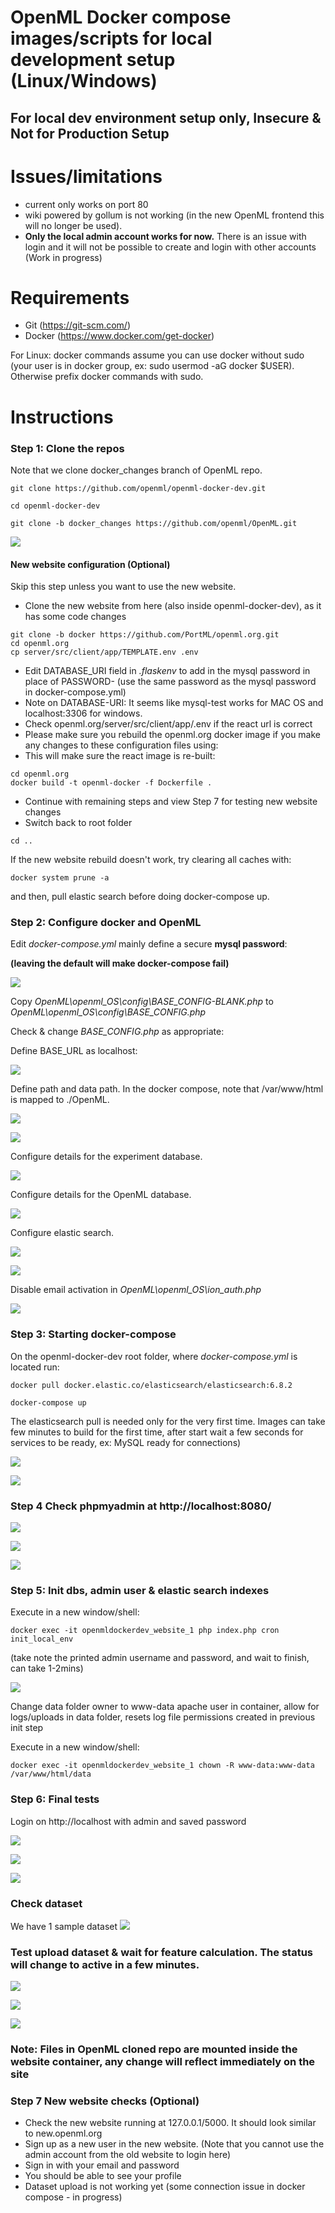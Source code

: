 # OpenML Docker compose images/scripts for local development setup (Linux/Windows)

## **For local dev environment setup only, Insecure & Not for Production Setup**


# Issues/limitations
- current only works on port 80
- wiki powered by gollum is not working (in the new OpenML frontend this will no longer be used).
- **Only the local admin account works for now.** There is an issue with login and it will not be possible to create and login with other accounts (Work in progress)


# Requirements

- Git (https://git-scm.com/)
- Docker (https://www.docker.com/get-docker)

For Linux: docker commands assume you can use docker without sudo (your user is in docker group, ex: sudo usermod -aG docker $USER). Otherwise prefix docker commands with sudo. 


# Instructions


### Step 1: Clone the repos

Note that we clone docker_changes branch of OpenML repo. 

```
git clone https://github.com/openml/openml-docker-dev.git

cd openml-docker-dev

git clone -b docker_changes https://github.com/openml/OpenML.git

```
![](images/2018-04-07-00-57-29.png)
####  New website configuration (Optional)
Skip this step unless you want to use the new website.

- Clone the new website from here (also inside openml-docker-dev), as it has some code changes
```
git clone -b docker https://github.com/PortML/openml.org.git
cd openml.org
cp server/src/client/app/TEMPLATE.env .env

```
- Edit DATABASE_URI field in *.flaskenv* to add in the mysql password in place of PASSWORD-
  (use the same password as the mysql password in docker-compose.yml)
- Note on DATABASE-URI: It seems like mysql-test works for MAC OS and localhost:3306 for windows. 
- Check openml.org/server/src/client/app/.env if the react url is correct
- Please make sure you rebuild the openml.org docker image if you make any changes to these configuration files using: 
- This will  make sure the react image is re-built:
```
cd openml.org
docker build -t openml-docker -f Dockerfile .
```
- Continue with remaining steps and view Step 7 for testing new website changes
- Switch back to root folder

```
cd ..

```
If the new website rebuild doesn't work, try clearing all caches with:
```
docker system prune -a
```
and then, pull elastic search before doing docker-compose up.
### Step 2: Configure docker and OpenML

Edit *docker-compose.yml* mainly define a secure **mysql password**:

**(leaving the default will make docker-compose fail)**

![](images/passwordsql.PNG)


Copy *OpenML\openml_OS\config\BASE_CONFIG-BLANK.php* to *OpenML\openml_OS\config\BASE_CONFIG.php*

Check & change *BASE_CONFIG.php* as appropriate:

Define BASE_URL as localhost:

![](images/2018-04-07-01-01-52.png)

Define path and data path. In the docker compose, note that /var/www/html is mapped to ./OpenML.

![](images/2018-04-07-01-02-07.png)

![](images/datapath.PNG)

Configure details for the experiment database.

![](images/pass1.PNG)

Configure details for the OpenML database.

![](images/pass2.PNG)

Configure elastic search.

![](images/2018-04-07-01-03-52.png)

![](images/2018-04-07-01-04-02.png)

Disable email activation in *OpenML\openml_OS\ion_auth.php*

![](images/2018-04-07-01-07-21.png)




### Step 3: Starting docker-compose

On the openml-docker-dev root folder, where *docker-compose.yml* is located run:

```
docker pull docker.elastic.co/elasticsearch/elasticsearch:6.8.2

docker-compose up
```
The elasticsearch pull is needed only for the very first time. Images can take few minutes to build for the first time, 
after start wait a few seconds for services to be ready, ex: MySQL ready for connections)

![](images/2018-04-07-01-11-21.png)

![](images/2018-04-07-01-12-43.png)

### Step 4 Check phpmyadmin at http://localhost:8080/

![](images/2018-04-07-01-13-38.png)

![](images/2018-04-07-01-13-50.png)

![](images/2018-04-07-01-14-02.png)


### Step 5: Init dbs, admin user & elastic search indexes

Execute in a new window/shell: 

```
docker exec -it openmldockerdev_website_1 php index.php cron init_local_env
```

(take note the printed admin username and password, and wait to finish, can take 1-2mins)

![](images/localdb.PNG)



Change data folder owner to www-data apache user in container, allow for logs/uploads in data folder, resets log file permissions created in previous init step

Execute in a new window/shell:
```
docker exec -it openmldockerdev_website_1 chown -R www-data:www-data /var/www/html/data
```



###  Step 6: Final tests

Login on http://localhost with admin and saved password

![](images/admin.PNG)

![](images/2018-04-07-01-18-32.png)

![](images/2018-04-07-01-18-37.png)

### Check dataset 
We have 1 sample dataset
![](images/ds1.PNG)

### Test upload dataset & wait for feature calculation. The status will change to active in a few minutes.
![](images/2018-04-07-01-18-59.png)

![](images/2018-04-07-01-19-05.png)

![](images/upload2.PNG)

### Note: Files in OpenML cloned repo are mounted inside the website container, any change will reflect immediately on the site

### Step 7 New website checks (Optional)
- Check the new website running at 127.0.0.1/5000. It should look similar to new.openml.org
- Sign up as a new user in the new website. (Note that you cannot use the admin account from the old website to login here)
- Sign in with your email and password
- You should be able to see your profile
- Dataset upload is not working yet (some connection issue in docker compose - in progress)
